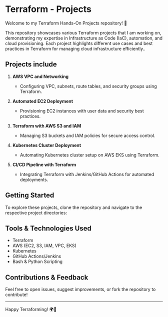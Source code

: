 # Terraform - Projects

Welcome to my Terraform Hands-On Projects repository! 🚀

This repository showcases various Terraform projects that I am working on, demonstrating my expertise in Infrastructure as Code (IaC), automation, and cloud provisioning. Each project highlights different use cases and best practices in Terraform for managing cloud infrastructure efficiently..

## Projects include

1. **AWS VPC and Networking**  
   - Configuring VPC, subnets, route tables, and security groups using Terraform.
   
2. **Automated EC2 Deployment**  
   - Provisioning EC2 instances with user data and security best practices.
   
3. **Terraform with AWS S3 and IAM**  
   - Managing S3 buckets and IAM policies for secure access control.
   
4. **Kubernetes Cluster Deployment**  
   - Automating Kubernetes cluster setup on AWS EKS using Terraform.
   
5. **CI/CD Pipeline with Terraform**  
   - Integrating Terraform with Jenkins/GitHub Actions for automated deployments.
   
## Getting Started

To explore these projects, clone the repository and navigate to the respective project directories:

## Tools & Technologies Used
- Terraform
- AWS (EC2, S3, IAM, VPC, EKS)
- Kubernetes
- GitHub Actions/Jenkins
- Bash & Python Scripting

## Contributions & Feedback
Feel free to open issues, suggest improvements, or fork the repository to contribute!

---

Happy Terraforming! 🌍🚀
